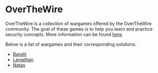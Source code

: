 # OverTheWire

OverTheWire is a collection of wargames offered by the OverTheWire community. The goal of these games is to help you learn and practice security concepts. More information can be found [here](https://overthewire.org/wargames/).

Below is a list of wargames and their corresponding solutions:
- [Bandit](https://github.com/kevin-fagan/overthewire-solutions/tree/main/bandit)
- [Leviathan](https://github.com/kevin-fagan/overthewire-solutions/tree/main/leviathan)
- [Natas](https://github.com/kevin-fagan/overthewire-solutions/tree/main/natas)